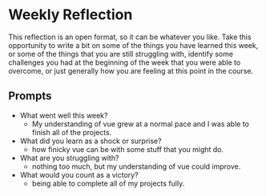 # Weekly Reflection
This reflection is an open format, so it can be whatever you like. Take this opportunity to write a bit on some of the things you have learned this week, or some of the things that you are still struggling with, identify some challenges you had at the beginning of the week that you were able to overcome, or just generally how you are feeling at this point in the course.

## Prompts
- What went well this week?
  -  My understanding of vue grew at a normal pace and I was able to finish all of the projects.
- What did you learn as a shock or surprise?
  - how finicky vue can be with some stuff that you might do.
- What are you struggling with?
  - nothing too much, but my understanding of vue could improve.
- What would you count as a victory?
  - being able to complete all of my projects fully.